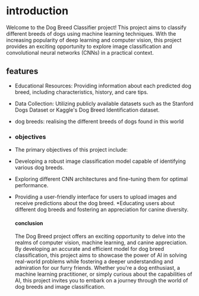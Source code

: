 # introduction
Welcome to the Dog Breed Classifier project! This project aims to classify different breeds of dogs using machine learning techniques. With the increasing popularity of deep learning and computer vision, this project provides an exciting opportunity to explore image classification and convolutional neural networks (CNNs) in a practical context.

## features
*    Educational Resources: Providing information about each predicted dog breed, including characteristics, history, and care tips.
*    Data Collection: Utilizing publicly available datasets such as the Stanford Dogs Dataset or Kaggle's Dog Breed Identification dataset.
*    dog breeds: realising the different breeds of dogs found in this world

*    ### objectives
*    The primary objectives of this project include:

   * Developing a robust image classification model capable of identifying various dog breeds.
   * Exploring different CNN architectures and fine-tuning them for optimal performance.
   * Providing a user-friendly interface for users to upload images and receive predictions about the dog breed.
    *Educating users about different dog breeds and fostering an appreciation for canine diversity.

     #### conclusion
     The Dog Breed project offers an exciting opportunity to delve into the realms of computer vision, machine learning, and canine appreciation. By developing an accurate and efficient model for dog breed classification, this project aims to showcase the power of AI in solving real-world problems while fostering a deeper understanding and admiration for our furry friends. Whether you're a dog enthusiast, a machine learning practitioner, or simply curious about the capabilities of AI, this project invites you to embark on a journey through the world of dog breeds and image classification.






